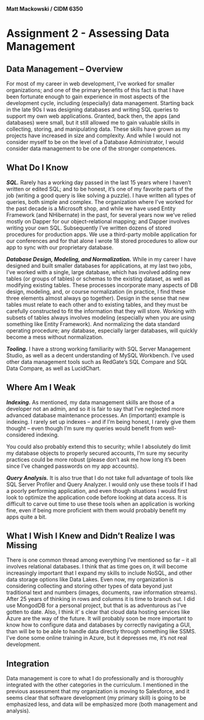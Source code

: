 **Matt Mackowski / CIDM 6350**

# Assignment 2 - Assessing Data Management

## Data Management – Overview

For most of my career in web development, I’ve worked for smaller organizations; and one of the primary benefits of this fact is that I have been fortunate enough to gain experience in most aspects of the development cycle, including (especially) data management. Starting back in the late 90s I was designing databases and writing SQL queries to support my own web applications. Granted, back then, the apps (and databases) were small, but it still allowed me to gain valuable skills in collecting, storing, and manipulating data. These skills have grown as my projects have increased in size and complexity. And while I would not consider myself to be on the level of a Database Administrator, I would consider data management to be one of the stronger competences.

## What Do I Know

**_SQL._** Rarely has a working day passed in the last 15 years where I haven’t written or edited SQL; and to be honest, it’s one of my favorite parts of the job (writing a good query is like solving a puzzle). I have written all types of queries, both simple and complex. The organization where I’ve worked for the past decade is a Microsoft shop, and while we have used Entity Framework (and NHibernate) in the past, for several years now we’ve relied mostly on Dapper for our object-relational mapping; and Dapper involves writing your own SQL. Subsequently I’ve written dozens of stored procedures for production apps. We use a third-party mobile application for our conferences and for that alone I wrote 18 stored procedures to allow our app to sync with our proprietary database.

**_Database Design, Modeling, and Normalization._** While in my career I have designed and built smaller databases for applications, at my last two jobs, I’ve worked with a single, large database, which has involved adding new tables (or groups of tables) or schemas to the existing dataset, as well as modifying existing tables. These processes incorporate many aspects of DB design, modeling, and, or course normalization (in practice, I find these three elements almost always go together). Design in the sense that new tables must relate to each other and to existing tables, and they must be carefully constructed to fit the information that they will store. Working with subsets of tables always involves modeling (especially when you are using something like Entity Framework). And normalizing the data standard operating procedure; any database, especially larger databases, will quickly become a mess without normalization.

**_Tooling._** I have a strong working familiarity with SQL Server Management Studio, as well as a decent understanding of MySQL Workbench. I’ve used other data management tools such as RedGate’s SQL Compare and SQL Data Compare, as well as LucidChart.

## Where Am I Weak

**_Indexing._** As mentioned, my data management skills are those of a developer not an admin, and so it is fair to say that I’ve neglected more advanced database maintenance processes. An (important) example is indexing. I rarely set up indexes – and if I’m being honest, I rarely give them thought – even though I’m sure my queries would benefit from well-considered indexing.

You could also probably extend this to security; while I absolutely do limit my database objects to properly secured accounts, I’m sure my security practices could be more robust (please don’t ask me how long it’s been since I’ve changed passwords on my app accounts).

**_Query Analysis._** It is also true that I do not take full advantage of tools like SQL Server Profiler and Query Analyzer. I would only use these tools if I had a poorly performing application, and even though situations I would first look to optimize the application code before looking at data access. It is difficult to carve out time to use these tools when an application is working fine, even if being more proficient with them would probably benefit my apps quite a bit.

## What I Wish I Knew and Didn’t Realize I was Missing

There is one common thread among everything I’ve mentioned so far – it all involves relational databases. I think that as time goes on, it will become increasingly important that I expand my skills to include NoSQL, and other data storage options like Data Lakes. Even now, my organization is considering collecting and storing other types of data beyond just traditional text and numbers (images, documents, raw information streams). After 25 years of thinking in rows and columns it is time to branch out. I did use MongodDB for a personal project, but that is as adventurous as I’ve gotten to date.
Also, I think it’ s clear that cloud data hosting services like Azure are the way of the future. It will probably soon be more important to know how to configure data and databases by correctly navigating a GUI, than will be to be able to handle data directly through something like SSMS. I’ve done some online training in Azure, but it depresses me, it’s not real development.

## Integration

Data management is core to what I do professionally and is thoroughly integrated with the other categories in the curriculum. I mentioned in the previous assessment that my organization is moving to Salesforce, and it seems clear that software development (my primary skill) is going to be emphasized less, and data will be emphasized more (both management and analysis).
